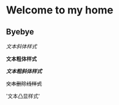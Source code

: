# Welcome to my home

## Byebye




*文本斜体样式*</br>

**文本粗体样式**</br>

***文本粗斜体样式***</br>


~~文本删除线样式~~</br>

'文本凸显样式'</br>
